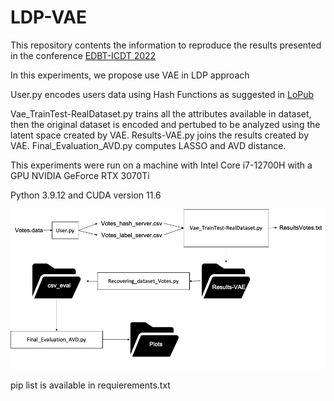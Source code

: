 # LDP-VAE
This repository contents the information to reproduce the results presented in the conference [EDBT-ICDT 2022](http://edbticdt2023.cs.uoi.gr/)

In this experiments, we propose use VAE in LDP approach

User.py encodes users data using Hash Functions as suggested in [LoPub](https://ieeexplore.ieee.org/document/8306916)

Vae_TrainTest-RealDataset.py trains all the attributes available in dataset, then the original dataset is encoded and pertubed
  to be analyzed using the latent space created by VAE.
Results-VAE.py joins the results created by VAE.
Final_Evaluation_AVD.py computes LASSO and AVD distance.


This experiments were run on a machine with Intel Core i7-12700H with a GPU NVIDIA GeForce RTX 3070Ti

Python 3.9.12 and CUDA version 11.6

![Semantic description of image](Blockdiagram.jpg)


pip list is available in requierements.txt
